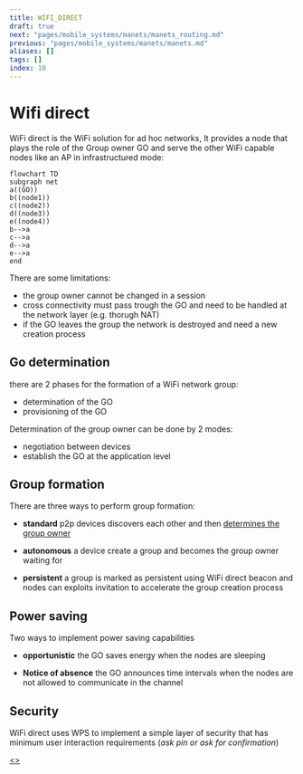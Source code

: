 ```yaml
---
title: WIFI_DIRECT
draft: true
next: "pages/mobile_systems/manets/manets_routing.md"
previous: "pages/mobile_systems/manets/manets.md"
aliases: []
tags: []
index: 10
---
```


# Wifi direct

WiFi direct is the WiFi solution for ad hoc networks, It provides a node that plays the role of the Group owner GO and serve the other WiFi capable nodes like an AP in infrastructured mode:

```mermaid
flowchart TD
subgraph net
a((GO))
b((node1))
c((node2))
d((node3))
e((node4))
b-->a
c-->a
d-->a
e-->a
end

```

There are some limitations:

- the group owner cannot be changed in a session
- cross connectivity must pass trough the GO and need to be handled at the network layer (e.g. thorugh NAT)
- if the GO leaves the group the network is destroyed and need a new creation process

## Go determination

there are 2 phases for the formation of a WiFi network group:

- determination of the GO
- provisioning of the GO

Determination of the group owner can be done by 2 modes:

- negotiation between devices
- establish the GO at the application level

## Group formation

There are three ways to perform group formation:

- **standard** p2p devices discovers each other and then [determines the group owner](#GO%20DETERMINATION)

- **autonomous** a device create a group and becomes the group owner waiting for

- **persistent** a group is marked as persistent using WiFi direct beacon and nodes can exploits invitation to accelerate the group creation process


## Power saving

Two ways to implement power saving capabilities

- **opportunistic** the GO saves energy when the nodes are sleeping

- **Notice of absence** the GO announces time intervals when the nodes are not allowed to communicate in the channel

## Security

WiFi direct uses WPS to implement a simple layer of security that has minimum user interaction requirements (*ask pin or ask for confirmation*)

[<](pages/mobile_systems/manets/manets.md)[>](pages/mobile_systems/manets/manets_routing.md)
